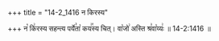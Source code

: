 +++
title = "14-2_1416 न किरस्य"

+++
न꣡ कि꣢रस्य सहन्त्य पर्ये꣣ता꣡ कय꣢꣯स्य चित्। वा꣡जो꣢ अस्ति श्र꣣वा꣡य्यः꣢ ॥ 14-2:1416 ॥